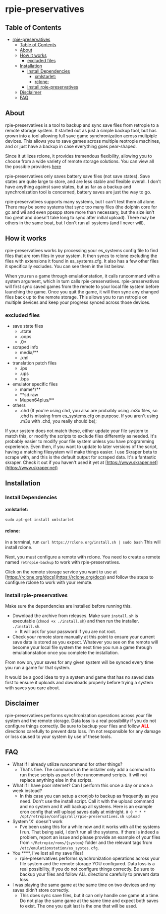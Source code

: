 # rpie-preservatives

## Table of Contents

- [rpie-preservatives](#rpie-preservatives)
  - [Table of Contents](#table-of-contents)
  - [About](#about)
  - [How it works](#how-it-works)
    - [excluded files](#excluded-files)
  - [Installation](#installation)
    - [Install Dependencies](#install-dependencies)
      - [xmlstarlet:](#xmlstarlet)
      - [rclone:](#rclone)
    - [Install rpie-preservatives](#install-rpie-preservatives)
  - [Disclaimer](#disclaimer)
  - [FAQ](#faq)

## About

rpie-preservatives is a tool to backup and sync save files from retropie to a remote storage system. It started out as just a simple backup tool, but has grown into a tool allowing full save game synchronization across multpiple devices. This allows you to save games across multiple reotropie machines, and or just have a backup in case everything goes pear-shaped.

Since it utilizes rclone, it provides tremendous flexibility, allowing you to choose from a wide variety of remote storage solutions. You can view all the possible providers [here](https://rclone.org/#providers)

rpie-preservatives only saves battery save files (not save states). Save states are quite large to store, and are less stable and flexible overall. I don't have anything against save states, but as far as a backup and synchronization tool is concerned, battery saves are just the way to go.

rpie-preservatives supports many systems, but I can't test them all alone. There may be some systems that sync too many files (the dolphin core for gc and wii and even ppsspp store more than necessary, but the size isn't too great and doesn't take long to sync after initial upload). There may be others in the same boat, but I don't run all systems (and I never will).

## How it works

rpie-preservatives works by processing your es_systems config file to find files that are rom files in your system. It then syncs to rclone excluding the files with extensions it found in es_systems.cfg. It also has a few other files it specifically excludes. You can see them in the list below.

When you run a game through emulationstation, it calls runcommand with a system argument, which in turn calls rpie-preservatives. rpie-preservatives will first sync saved games from the remote to your local file system before launching the game. Once you quit the game, it will then sync any changed files back up to the remote storage. This allows you to run retropie on multiple devices and keep your progress synced across those devices.

### excluded files

- save state files
  - .state
  - .oops
  - .0\*
- scraped info
  - media/\*\*
  - .xml
- translation patch files
  - .ips
  - .ups
  - .bps
- emulator specific files
  - mame\*/\*\*
  - \*\*sd.raw
  - Mupen64plus/\*\*
- others
  - .chd (If you're using chd, you also are probably using .m3u files, so .chd is missing from es_systems.cfg on purpose. If you aren't using .m3u with .chd, you really should be);

If your system does not match these, either update your file system to match this, or modify the scripts to exclude files differently as needed. It's probably easier to modify your file system unless you have programming experience. Even then, if you want to update to later versions of the script, having a matching filesystem will make things easier. I use Skraper beta to scrape with, and this is the default output for scraped data. It's a fantastic skraper. Check it out if you haven't used it yet at [https://www.skraper.net](https://www.skraper.net)

## Installation

### Install Dependencies

#### xmlstarlet:

`sudo apt-get install xmlstarlet`

#### rclone:

in a terminal, run `curl https://rclone.org/install.sh | sudo bash` This will install rclone.

Next, you must configure a remote with rclone. You need to create a remote named `retropie-backup` to work with rpie-preservatives.

Click on the remote storage service you want to use at [https://rclone.org/docs](https://rclone.org/docs) and follow the steps to configure rclone to work with your remote.

### Install rpie-preservatives

Make sure the dependencies are installed before running this.

- Download the archive from releases. Make sure `install.sh` is executable (`chmod +x ./install.sh`) and then run the installer. `./install.sh`.
  - It will ask for your password if you are not root.
- Check your remote store manually at this point to ensure your current save data is stored as you expect. Whatever you see on the remote will become your local file system the next time you run a game through emulationstation once you complete the installation.

From now on, your saves for any given system will be synced every time you run a game for that system.

It would be a good idea to try a system and game that has no saved data first to ensure it uploads and downloads properly before trying a system with saves you care about.

## Disclaimer

rpie-preservatives performs synchronization operations across your file system and the remote storage. Data loss is a real possibility if you do not configure things correctly. Be sure to backup your files and follow **<span style="color: red">ALL</span>** directions carefully to prevent data loss. I'm not responsible for any damage or loss caused to your system by use of these tools.

## FAQ

- What if I already utilize runcommand for other things?
  - That's fine. The commands in the installer only add a command to run these scripts as part of the runcommand scripts. It will not replace anything else in the scripts.
- What if I have poor internet? Can I perform this once a day or once a week instead?
  - In this case you can setup a cronjob to backup as frequently as you need. Don't use the install script. Call it with the upload command and no system and it will backup all systems. Here is an example cron config that will upload saves daily at midnight. `0 0 * * * /opt/retropie/configs/all/rpie-preservatives.sh upload`
- System 'X' doesn't work
  - I've been using this for a while now and it works with all the systems I run. That being said, I don't run all the systems. If there is indeed a problem, report an issue and please provide an example of your files from `~/Retropie/roms/{system}` folder and the relevant tags from `/etc/emulationstation/es_systes.cfg`.
- You \*\*\*\*, I've lost all my save files!
  - rpie-preservatives performs synchronization operations across your file system and the remote storage YOU configured. Data loss is a real possibility, if you do not configure things correctly. Be sure to backup your files and follow ALL directions carefully to prevent data loss.
- I was playing the same game at the same time on two devices and my saves didn't store correctly.
  - This does sync save files, but it can only handle one game at a time. Do not play the same game at the same time and expect both saves to exist. The one you quit last is the one that will be used.
